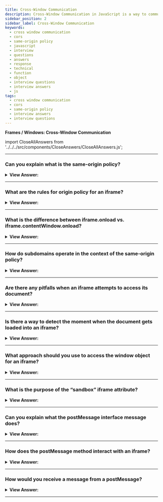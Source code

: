 ```yaml
---
title: Cross-Window Communication
description: Cross-Window Communication in JavaScript is a way to communicate between different windows. - JavaScript Interview Questions & Answers
sidebar_position: 2
sidebar_label: Cross-Window Communication
keywords:
  - cross window communication
  - cors
  - same-origin policy
  - javascript
  - interview
  - questions
  - answers
  - response
  - technical
  - function
  - object
  - interview questions
  - interview answers
  - js
tags:
  - cross window communication
  - cors
  - same-origin policy
  - interview answers
  - interview questions
---
```


<head>
  <title>Cross-Window Communication | JavaScript Frontend Interview</title>
</head>

**Frames / Windows: Cross-Window Communication**

import CloseAllAnswers from '../../../src/components/CloseAnswers/CloseAllAnswers.js';

<CloseAllAnswers />

---

### Can you explain what is the same-origin policy?

<details>
  <summary><strong>View Answer:</strong></summary>
  <div>
  <div><strong>Interview Response:</strong> Two URLs are said to have the “same-origin” if they have the same protocol, domain, and port. The “Same Origin” (same site) policy limits access of windows and frames to each other. The idea is that if a user has two pages open: one from john-smith.com and another one is gmail.com, then they would not want a script from john-smith.com to read our mail from gmail.com. So, the “Same Origin” policy aims to protect users from information theft.
    </div><br />
  <div><strong className="codeExample">These URLs all share the same origin:</strong><br /><br />

  <div></div>

<div>
<ul>
<li>http://site.com</li>
<li>http://site.com/</li>
<li>http://site.com/my/page.html</li>
</ul>
</div>

  </div><br />
  <div><strong className="codeExample">These ones do not:</strong><br /><br />

  <div></div>

<div>
<ul>
<li>http://www.site.com (another domain: www. matters)</li>
<li>http://site.org (another domain: .org matters)</li>
<li>https://site.com (another protocol: https)</li>
<li>http://site.com:8080 (another port: 8080)</li>
</ul>
</div>

  </div>
  </div>
</details>

---

### What are the rules for origin policy for an iframe?

<details>
  <summary><strong>View Answer:</strong></summary>
  <div>
  <div><strong>Interview Response:</strong> The same rules that apply pop-up windows apply for iframes regarding origin policies. When we access something within the embedded window, the browser checks to see if the iframe has the base origin; if not, access gets prohibited (writing to location is an exception, it still gets permitted).
    </div><br />
  <div><strong className="codeExample">Code Example:</strong><br /><br />

  <div></div>

```html
<iframe src="https://example.com" id="iframe"></iframe>

<script>
  iframe.onload = function () {
    // we can get the reference to the inner window
    let iframeWindow = iframe.contentWindow; // OK
    try {
      // ...but not to the document inside it
      let doc = iframe.contentDocument; // ERROR
    } catch (e) {
      alert(e); // Security Error (another origin)
    }

    // also we can't READ the URL of the page in iframe
    try {
      // Can't read URL from the Location object
      let href = iframe.contentWindow.location.href; // ERROR
    } catch (e) {
      alert(e); // Security Error
    }

    // ...we can WRITE into location (and thus load something else into the iframe)!
    iframe.contentWindow.location = '/'; // OK

    iframe.onload = null; // clear the handler, not to run it after the location change
  };
</script>
```

  </div>
  </div>
</details>

---

### What is the difference between iframe.onload vs. iframe.contentWindow.onload?

<details>
  <summary><strong>View Answer:</strong></summary>
  <div>
  <div><strong>Interview Response:</strong> The iframe.onload event (on the &#8249;iframe&#8250; element) is nearly identical to iframe.contentWindow.onload (on the embedded window object). It is triggered when the embedded window has loaded all of its resources. However, we can't access iframe.contentWindow.onload for an iframe from another origin; thus, we should use iframe.onload instead.
    </div>
  </div>
</details>

---

### How do subdomains operate in the context of the same-origin policy?

<details>
  <summary><strong>View Answer:</strong></summary>
  <div>
  <div><strong>Interview Response:</strong> Two URLs with distinct domains must have different origins. However, suppose multiple windows share the same second-level domain, such as jane.site.com, pam.site.com, and site.com (their common 2nd level domain is site.com). In that case, we can instruct the browser to ignore the difference and treat them as coming from the "same-origin" for cross-window communication. Execute the code in each window and assign the base domain to the subdomains to make it work.
    </div><br />
  <div><strong className="codeExample">Code Example:</strong><br /><br />

  <div></div>

```html
<script>
  document.domain = 'site.com';
</script>
```

  </div>
  </div>
</details>

---

### Are there any pitfalls when an iframe attempts to access its document?

<details>
  <summary><strong>View Answer:</strong></summary>
  <div>
  <div><strong>Interview Response:</strong> Yes, there is a problem when an iframe arrives from the exact base origin, and we may access its page. It has nothing to do with cross-origin issues, but it is crucial to understand. An iframe has a document as soon as it gets created. But that document is not the same as the one that gets loaded into it! As a result, if we act on the document right away. We should not operate with the document of an unloaded iframe since it is incorrect. If we add event handlers to it, they get ignored.
    </div><br />
  <div><strong className="codeExample">Code Example:</strong><br /><br />

  <div></div>

```html
<iframe src="/" id="iframe"></iframe>

<script>
  let oldDoc = iframe.contentDocument;
  iframe.onload = function () {
    let newDoc = iframe.contentDocument;
    // the loaded document is not the same as initial!
    alert(oldDoc == newDoc); // false
  };
</script>
```

  </div>
  </div>
</details>

---

### Is there a way to detect the moment when the document gets loaded into an iframe?

<details>
  <summary><strong>View Answer:</strong></summary>
  <div>
  <div><strong>Interview Response:</strong> Yes, when iframe.onload triggers. But it only triggers when the whole iframe with all resources is loaded. We can try to catch the moment earlier using checks in a setInterval method.
    </div><br />
  <div><strong className="codeExample">Code Example:</strong><br /><br />

  <div></div>

```html
<iframe src="/" id="iframe"></iframe>

<script>
  let oldDoc = iframe.contentDocument;

  // every 100 ms check if the document is the new one
  let timer = setInterval(() => {
    let newDoc = iframe.contentDocument;
    if (newDoc == oldDoc) return;

    alert('New document is here!');

    clearInterval(timer); // cancel setInterval, don't need it any more
  }, 100);
</script>
```

  </div>
  </div>
</details>

---

### What approach should you use to access the window object for an iframe?

<details>
  <summary><strong>View Answer:</strong></summary>
  <div>
  <div><strong>Interview Response:</strong> A window object for &#8249;iframe&#8250; can also be obtained from the “named” collection window.frames. There are two options: by number or by name. In terms of figures: window.frames[0] – the window object for the first frame of the document. The window object for the frame with the name="iframeName" property is known as window.frames.iframeName.
    </div><br />
  <div><strong className="codeExample">Code Example:</strong><br /><br />

  <div></div>

```html
<iframe src="/" style="height:80px" name="win" id="iframe"></iframe>

<script>
  alert(iframe.contentWindow == frames[0]); // true
  alert(iframe.contentWindow == frames.win); // true
</script>
```

  </div>
  </div>
</details>

---

### What is the purpose of the “sandbox” iframe attribute?

<details>
  <summary><strong>View Answer:</strong></summary>
  <div>
  <div><strong>Interview Response:</strong> The sandbox property enables the exclusion of particular operations within an &#8249;iframe&#8250; to prevent it from running untrusted code. It "sandboxes" the iframe by treating it as though it came from somewhere else and applying extra constraints. For &#8249;iframe sandbox src="..."&#8250;, a "default set" of limitations is imposed. However, We can loosen restrictions, though, if we specify a space-separated list of limitations that we should not enforce as an attribute value, such as this: &#8249;iframe sandbox="allow-forms allow-popups"&#8250;. In other words, an empty "sandbox" property imposes the most robust restrictions imaginable, but we may specify a space-delimited list of those we want to remove.
    </div>br />
  <div><strong className="codeExample">Code Example:</strong><br /><br />

  <div></div>

```html
<script>
  <iframe src='demo_iframe_sandbox.htm' sandbox />; // STRICT SANDBOX LEVEL
</script>
```

  </div>
  </div>
</details>

---

### Can you explain what the postMessage interface message does?

<details>
  <summary><strong>View Answer:</strong></summary>
  <div>
  <div><strong>Interview Response:</strong> The postMessage interface allows windows to communicate with one another regardless of origin. So, it is a way around the “Same Origin” policy. It allows a window from john-smith.com to talk to gmail.com and exchange information, but only if they both agree and call corresponding JavaScript functions. That makes it safe for users. The interface has two parts or arguments.
    </div>
  </div>
</details>

---

### How does the postMessage method interact with an iframe?

<details>
  <summary><strong>View Answer:</strong></summary>
  <div>
  <div><strong>Interview Response:</strong> The window that wants to send a message calls postMessage method of the receiving window. In other words, if we want to send the message to win, we should call win.postMessage(data, targetOrigin). The data argument is the data we are attempting to send. It can be any object; the data gets cloned using the “structured serialization algorithm”. IE supports only strings, so we should JSON.stringify complex objects to support that browser. The targetOrigin specifies the origin for the target window so that only a window from the given origin gets the message.
    </div><br />
  <div><strong className="codeExample">Code Example:</strong><br /><br />

  <div></div>

```html
<iframe src="http://example.com" name="example">
  <script>
    let win = window.frames.example;

    win.postMessage('message', 'http://example.com');
  </script>
</iframe>
```

  </div>
  </div>
</details>

---

### How would you receive a message from a postMessage?

<details>
  <summary><strong>View Answer:</strong></summary>
  <div>
  <div><strong>Interview Response:</strong> The target window should have a handler on the message event to receive a message. It is triggered when the postMessage method gets invoked (and targetOrigin check is successful). The event object has unique properties, including the data, origin, and source properties. The data property holds the data from the postMessage, and the origin property holds the value of the originating document. The source is the reference to the sender window. We can immediately source.postMessage(...) back if we want.
    </div><br />
  <div><strong className="codeExample">Code Example:</strong><br /><br />

  <div></div>

```js
window.addEventListener('message', function (event) {
  if (event.origin != 'http://javascript.info') {
    // something from an unknown domain, let's ignore it
    return;
  }

  alert('received: ' + event.data);

  // can message back using event.source.postMessage(...)
});
```

  </div>
  </div>
</details>

---
